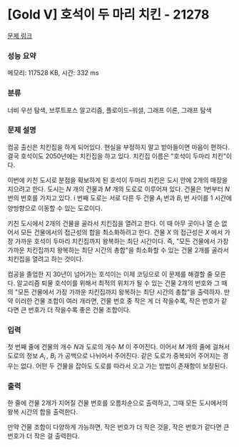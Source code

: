 # [Gold V] 호석이 두 마리 치킨 - 21278 

[문제 링크](https://www.acmicpc.net/problem/21278) 

### 성능 요약

메모리: 117528 KB, 시간: 332 ms

### 분류

너비 우선 탐색, 브루트포스 알고리즘, 플로이드–워셜, 그래프 이론, 그래프 탐색

### 문제 설명

<p>컴공 출신은 치킨집을 하게 되어있다. 현실을 부정하지 말고 받아들이면 마음이 편하다. 결국 호석이도 2050년에는 치킨집을 하고 있다. 치킨집 이름은 "호석이 두마리 치킨"이다.</p>

<p>이번에 키친 도시로 분점을 확보하게 된 호석이 두마리 치킨은 도시 안에 2개의 매장을 지으려고 한다. 도시는 <em>N</em> 개의 건물과 <em>M</em> 개의 도로로 이루어져 있다. 건물은 1번부터 <em>N</em>번의 번호를 가지고 있다. i 번째 도로는 서로 다른 두 건물 <em>A<sub>i </sub></em>번과 <em>B<sub>i</sub></em> 번 사이를 1 시간에 양방향으로 이동할 수 있는 도로이다.</p>

<p>키친 도시에서 2개의 건물을 골라서 치킨집을 열려고 한다. 이 때 아무 곳이나 열 순 없어서 모든 건물에서의 접근성의 합을 최소화하려고 한다. 건물 <em>X</em> 의 접근성은 <em>X</em> 에서 가장 가까운 호석이 두마리 치킨집까지 왕복하는 최단 시간이다. 즉, "모든 건물에서 가장 가까운 치킨집까지 왕복하는 최단 시간의 총합"을 최소화할 수 있는 건물 2개를 골라서 치킨집을 열려고 하는 것이다.</p>

<p>컴공을 졸업한 지 30년이 넘어가는 호석이는 이제 코딩으로 이 문제를 해결할 줄 모른다. 알고리즘 퇴물 호석이를 위해서 최적의 위치가 될 수 있는 건물 2개의 번호와 그 때의 "모든 건물에서 가장 가까운 치킨집까지 왕복하는 최단 시간의 총합"을 출력하자. 만약 이러한 건물 조합이 여러 개라면, 건물 번호 중 작은 게 더 작을수록, 작은 번호가 같다면 큰 번호가 더 작을수록 좋은 건물 조합이다.</p>

### 입력 

 <p>첫 번째 줄에 건물의 개수 <em>N</em>과 도로의 개수 <em>M</em> 이 주어진다. 이어서 <em>M</em> 개의 줄에 걸쳐서 도로의 정보 <em>A<sub>i </sub>, B<sub>i</sub></em> 가 공백으로 나뉘어서 주어진다. 같은 도로가 중복되어 주어지는 경우는 없다. 어떤 두 건물을 잡아도 도로를 따라서 오고 가는 방법이 존재함이 보장된다.</p>

### 출력 

 <p>한 줄에 건물 2개가 지어질 건물 번호를 오름차순으로 출력하고, 그때 모든 도시에서의 왕복 시간의 합을 출력한다.</p>

<p>만약 건물 조합이 다양하게 가능하면, 작은 번호가 더 작은 것을, 작은 번호가 같다면 큰 번호가 더 작은 걸 출력한다.</p>

